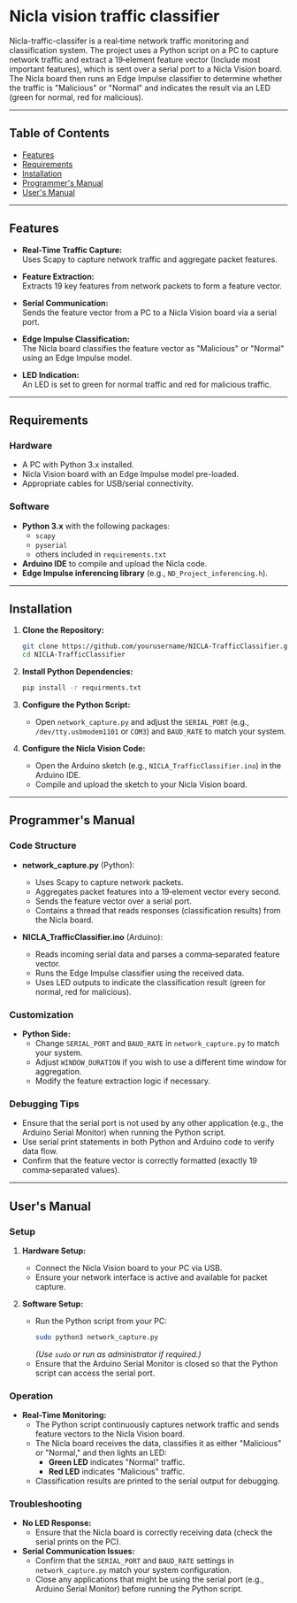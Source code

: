 # Nicla vision traffic classifier

Nicla-traffic-classifer is a real‑time network traffic monitoring and classification system. The project uses a Python script on a PC to capture network traffic and extract a 19‑element feature vector (Include most important features), which is sent over a serial port to a Nicla Vision board. The Nicla board then runs an Edge Impulse classifier to determine whether the traffic is "Malicious" or "Normal" and indicates the result via an LED (green for normal, red for malicious).

---

## Table of Contents

- [Features](#features)
- [Requirements](#requirements)
- [Installation](#installation)
- [Programmer's Manual](#programmers-manual)
- [User's Manual](#users-manual)

---

## Features

- **Real-Time Traffic Capture:**  
  Uses Scapy to capture network traffic and aggregate packet features.

- **Feature Extraction:**  
  Extracts 19 key features from network packets to form a feature vector.

- **Serial Communication:**  
  Sends the feature vector from a PC to a Nicla Vision board via a serial port.

- **Edge Impulse Classification:**  
  The Nicla board classifies the feature vector as "Malicious" or "Normal" using an Edge Impulse model.

- **LED Indication:**  
  An LED is set to green for normal traffic and red for malicious traffic.

---

## Requirements

### Hardware
- A PC with Python 3.x installed.
- Nicla Vision board with an Edge Impulse model pre-loaded.
- Appropriate cables for USB/serial connectivity.

### Software
- **Python 3.x** with the following packages:
  - `scapy`
  - `pyserial`
  - others included in `requirements.txt`
- **Arduino IDE** to compile and upload the Nicla code.
- **Edge Impulse inferencing library** (e.g., `ND_Project_inferencing.h`).

---

## Installation

1. **Clone the Repository:**

   ```bash
   git clone https://github.com/yourusername/NICLA-TrafficClassifier.git
   cd NICLA-TrafficClassifier
   ```

2. **Install Python Dependencies:**

   ```bash
   pip install -r requirments.txt
   ```

3. **Configure the Python Script:**
   - Open `network_capture.py` and adjust the `SERIAL_PORT` (e.g., `/dev/tty.usbmodem1101` or `COM3`) and `BAUD_RATE` to match your system.

4. **Configure the Nicla Vision Code:**
   - Open the Arduino sketch (e.g., `NICLA_TrafficClassifier.ino`) in the Arduino IDE.
   - Compile and upload the sketch to your Nicla Vision board.

---

## Programmer's Manual

### Code Structure

- **network_capture.py** (Python):
  - Uses Scapy to capture network packets.
  - Aggregates packet features into a 19‑element vector every second.
  - Sends the feature vector over a serial port.
  - Contains a thread that reads responses (classification results) from the Nicla board.

- **NICLA_TrafficClassifier.ino** (Arduino):
  - Reads incoming serial data and parses a comma‑separated feature vector.
  - Runs the Edge Impulse classifier using the received data.
  - Uses LED outputs to indicate the classification result (green for normal, red for malicious).

### Customization

- **Python Side:**
  - Change `SERIAL_PORT` and `BAUD_RATE` in `network_capture.py` to match your system.
  - Adjust `WINDOW_DURATION` if you wish to use a different time window for aggregation.
  - Modify the feature extraction logic if necessary.


### Debugging Tips

- Ensure that the serial port is not used by any other application (e.g., the Arduino Serial Monitor) when running the Python script.
- Use serial print statements in both Python and Arduino code to verify data flow.
- Confirm that the feature vector is correctly formatted (exactly 19 comma‑separated values).

---

## User's Manual

### Setup

1. **Hardware Setup:**
   - Connect the Nicla Vision board to your PC via USB.
   - Ensure your network interface is active and available for packet capture.

2. **Software Setup:**
   - Run the Python script from your PC:
     ```bash
     sudo python3 network_capture.py
     ```
     *(Use `sudo` or run as administrator if required.)*
   - Ensure that the Arduino Serial Monitor is closed so that the Python script can access the serial port.

### Operation

- **Real-Time Monitoring:**
  - The Python script continuously captures network traffic and sends feature vectors to the Nicla Vision board.
  - The Nicla board receives the data, classifies it as either "Malicious" or "Normal," and then lights an LED:
    - **Green LED** indicates "Normal" traffic.
    - **Red LED** indicates "Malicious" traffic.
  - Classification results are printed to the serial output for debugging.

### Troubleshooting

- **No LED Response:**
  - Ensure that the Nicla board is correctly receiving data (check the serial prints on the PC).
- **Serial Communication Issues:**
  - Confirm that the `SERIAL_PORT` and `BAUD_RATE` settings in `network_capture.py` match your system configuration.
  - Close any applications that might be using the serial port (e.g., Arduino Serial Monitor) before running the Python script.


